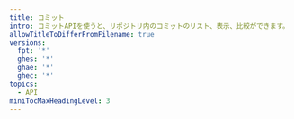 ```yaml
---
title: コミット
intro: コミットAPIを使うと、リポジトリ内のコミットのリスト、表示、比較ができます。 コミットコメントやコミットのステータスの操作もできます。
allowTitleToDifferFromFilename: true
versions:
  fpt: '*'
  ghes: '*'
  ghae: '*'
  ghec: '*'
topics:
  - API
miniTocMaxHeadingLevel: 3
---
```


<!--
  Operations are automatically generated. Markdown for this page is located in data/reusables/rest-reference/commits
-->
